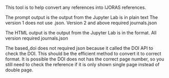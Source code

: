 This tool is to help convert any references into IJORAS references. 

The prompt output is the output from the Jupyter Lab is in plain text
The version 1 does not use .json. 
Version 2 and above required journals.json

The HTML output is the output from the Jupyter Lab is in the format.
All version required journals.json

The based_doi does not required json because it called the DOI API to check the DOI. 
This should be the efficient method to convert it to correct format.
It is possible the DOI does not has the correct page number, so you still need to check the reference if it is only shown single page instead of double page.



